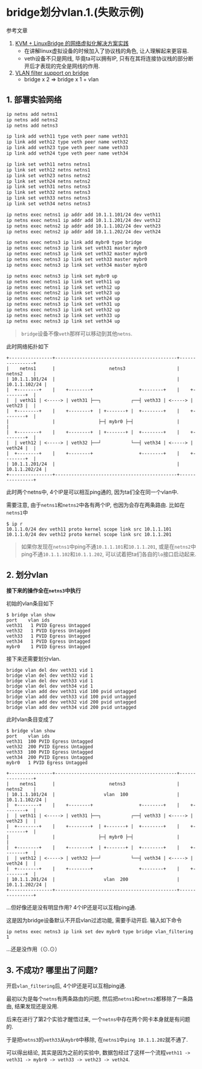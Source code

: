 # bridge划分vlan.1.(失败示例)

参考文章

1. [KVM + LinuxBridge 的网络虚拟化解决方案实践](http://www.ishenping.com/ArtInfo/1779722.html)
    - 在讲解linux虚拟设备的时候加入了协议栈的角色, 让人理解起来更容易.
    - veth设备不只是网线, 毕竟ta可以拥有IP, 只有在其将连接协议栈的部分断开后才表现的完全是网线的作用.
2. [VLAN filter support on bridge](https://developers.redhat.com/blog/2017/09/14/vlan-filter-support-on-bridge/)
    - bridge x 2 => bridge x 1 + vlan

## 1. 部署实验网络

```bash
ip netns add netns1
ip netns add netns2
ip netns add netns3

ip link add veth11 type veth peer name veth31
ip link add veth12 type veth peer name veth32
ip link add veth23 type veth peer name veth33
ip link add veth24 type veth peer name veth34

ip link set veth11 netns netns1
ip link set veth12 netns netns1
ip link set veth23 netns netns2
ip link set veth24 netns netns2
ip link set veth31 netns netns3
ip link set veth32 netns netns3
ip link set veth33 netns netns3
ip link set veth34 netns netns3

ip netns exec netns1 ip addr add 10.1.1.101/24 dev veth11
ip netns exec netns1 ip addr add 10.1.1.201/24 dev veth12
ip netns exec netns2 ip addr add 10.1.1.102/24 dev veth23
ip netns exec netns2 ip addr add 10.1.1.202/24 dev veth24

ip netns exec netns3 ip link add mybr0 type bridge
ip netns exec netns3 ip link set veth31 master mybr0
ip netns exec netns3 ip link set veth32 master mybr0
ip netns exec netns3 ip link set veth33 master mybr0
ip netns exec netns3 ip link set veth34 master mybr0

ip netns exec netns3 ip link set mybr0 up
ip netns exec netns1 ip link set veth11 up
ip netns exec netns1 ip link set veth12 up
ip netns exec netns2 ip link set veth23 up
ip netns exec netns2 ip link set veth24 up
ip netns exec netns3 ip link set veth31 up
ip netns exec netns3 ip link set veth32 up
ip netns exec netns3 ip link set veth33 up
ip netns exec netns3 ip link set veth34 up
```

> `bridge`设备不像`veth`那样可以移动到其他`netns`.

此时网络拓扑如下

```
+----------------+---------------------------------------------+----------------+
|    netns1      |                    netns3                   |      netns2    |
| 10.1.1.101/24  |                                             |  10.1.1.102/24 |
|  +--------+    |    +--------+                 +--------+    |    +--------+  |
|  | veth11 | <-----> | veth31 ├──┐           ┌──┤ veth33 | <-----> | veth23 |  |
|  +--------+    |    +--------+  | +-------+ |  +--------+    |    +--------+  |
|                |                ├─┤ mybr0 ├─┤                |                |
|  +--------+    |    +--------+  | +-------+ |  +--------+    |    +--------+  |
|  | veth12 | <-----> | veth32 ├──┘           └──┤ veth34 | <-----> | veth24 |  |
|  +--------+    |    +--------+                 +--------+    |    +--------+  |
| 10.1.1.201/24  |                                             |  10.1.1.202/24 |
+----------------+---------------------------------------------+----------------+
```

此时两个netns中, 4个IP是可以相互ping通的, 因为ta们全在同一个vlan中.

需要注意, 由于`netns1`和`netns2`中各有两个IP, 也因为会存在两条路由. 比如在`netns1`中

```console
$ ip r
10.1.1.0/24 dev veth11 proto kernel scope link src 10.1.1.101
10.1.1.0/24 dev veth12 proto kernel scope link src 10.1.1.201
```

> 如果你发现在`netns1`中ping不通`10.1.1.101`和`10.1.1.201`, 或是在`netns2`中ping不通`10.1.1.102`和`10.1.1.202`, 可以试着把ta们各自的`lo`接口启动起来.

## 2. 划分vlan

**接下来的操作全在`netns3`中执行**

初始的vlan条目如下

```console
$ bridge vlan show
port	vlan ids
veth31	 1 PVID Egress Untagged
veth32	 1 PVID Egress Untagged
veth33	 1 PVID Egress Untagged
veth34	 1 PVID Egress Untagged
mybr0	 1 PVID Egress Untagged
```

接下来还需要划分vlan.

```console
bridge vlan del dev veth31 vid 1
bridge vlan del dev veth32 vid 1
bridge vlan del dev veth33 vid 1
bridge vlan del dev veth34 vid 1
bridge vlan add dev veth31 vid 100 pvid untagged
bridge vlan add dev veth33 vid 100 pvid untagged
bridge vlan add dev veth32 vid 200 pvid untagged
bridge vlan add dev veth34 vid 200 pvid untagged
```

此时vlan条目变成了

```console
$ bridge vlan show
port	vlan ids
veth31	100 PVID Egress Untagged
veth32	200 PVID Egress Untagged
veth33	100 PVID Egress Untagged
veth34	200 PVID Egress Untagged
mybr0	1 PVID Egress Untagged
```

```
+----------------+---------------------------------------------+----------------+
|    netns1      |                    netns3                   |      netns2    |
| 10.1.1.101/24  |                  vlan  100                  |  10.1.1.102/24 |
|  +--------+    |    +--------+                 +--------+    |    +--------+  |
|  | veth11 | <-----> | veth31 ├──┐           ┌──┤ veth33 | <-----> | veth23 |  |
|  +--------+    |    +--------+  | +-------+ |  +--------+    |    +--------+  |
|                |                ├─┤ mybr0 ├─┤                |                |
|  +--------+    |    +--------+  | +-------+ |  +--------+    |    +--------+  |
|  | veth12 | <-----> | veth32 ├──┘           └──┤ veth34 | <-----> | veth24 |  |
|  +--------+    |    +--------+                 +--------+    |    +--------+  |
| 10.1.1.201/24  |                  vlan  200                  |  10.1.1.202/24 |
+----------------+---------------------------------------------+----------------+
```

...但好像还是没有明显作用? 4个IP还是可以互相ping通. 

这是因为bridge设备默认不开启vlan过滤功能, 需要手动开启. 输入如下命令

```
ip netns exec netns3 ip link set dev mybr0 type bridge vlan_filtering 1
```

...还是没作用（⊙.⊙）

## 3. 不成功? 哪里出了问题?

开启`vlan_filtering`后, 4个IP还是可以互相ping通.

最初以为是每个`netns`有两条路由的问题, 然后把`netns1`和`netns2`都移除了一条路由, 结果发现还是没用.

后来在进行了第2个实验才醒悟过来, 一个`netns`中存在两个网卡本身就是有问题的. 

于是把`netns3`的`veth33`从`mybr0`中移除, 在`netns1`中`ping 10.1.1.202`就不通了.

可以得出结论, 其实是因为之前的实验中, 数据包经过了这样一个流程`veth11 -> veth31 -> mybr0 -> veth33 -> veth23 -> veth24`.

